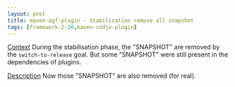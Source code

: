 ```yaml
---
layout: post
title: maven-agf-plugin - Stabilisation remove all snapshot
tags: [framework-2-20,maven-codjo-plugin]
---
```

<u>Context</u>
During the stabilisation phase, the "SNAPSHOT" are removed by the ```switch-to-release``` goal.
But some "SNAPSHOT" were still present in the dependencies of plugins.

<u>Description</u>
Now those "SNAPSHOT" are also removed (for real).